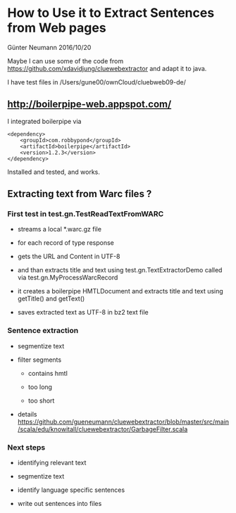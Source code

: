 # How to Use it to Extract Sentences from Web pages

Günter Neumann 2016/10/20

Maybe I can use some of the code from https://github.com/xdavidjung/cluewebextractor
and adapt it to java.

I have test files in /Users/gune00/ownCloud/cluebweb09-de/

## http://boilerpipe-web.appspot.com/

I integrated boilerpipe via

	<dependency>
		<groupId>com.robbypond</groupId>
		<artifactId>boilerpipe</artifactId>
		<version>1.2.3</version>
	</dependency>

	
Installed and tested, and works.

## Extracting text from Warc files ?

### First test in test.gn.TestReadTextFromWARC

- streams a local *.warc.gz file

- for each record of type response

- gets the URL and Content in UTF-8

- and than extracts title and text using test.gn.TextExtractorDemo called via test.gn.MyProcessWarcRecord

- it creates a boilerpipe HMTLDocument and extracts title and text using getTitle() and getText()

- saves extracted text as UTF-8 in bz2 text file

### Sentence extraction

- segmentize text

- filter segments

	- contains hmtl
	
	- too long
	
	- too short
	
- details
	https://github.com/gueneumann/cluewebextractor/blob/master/src/main/scala/edu/knowitall/cluewebextractor/GarbageFilter.scala

### Next steps

- identifying relevant text

- segmentize text

- identify language specific sentences

- write out sentences into files


